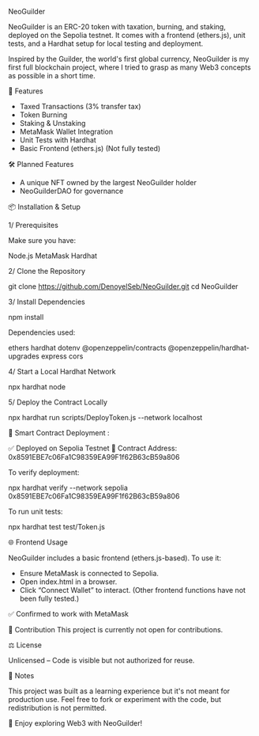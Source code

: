 NeoGuilder

NeoGuilder is an ERC-20 token with taxation, burning, and staking, deployed on the Sepolia testnet. It comes with a frontend (ethers.js), unit tests, and a Hardhat setup for local testing and deployment.

Inspired by the Guilder, the world's first global currency, NeoGuilder is my first full blockchain project, where I tried to grasp as many Web3 concepts as possible in a short time.

🚀 Features

- Taxed Transactions (3% transfer tax)
- Token Burning
- Staking & Unstaking
- MetaMask Wallet Integration
- Unit Tests with Hardhat
- Basic Frontend (ethers.js) (Not fully tested)

🛠️ Planned Features

- A unique NFT owned by the largest NeoGuilder holder
- NeoGuilderDAO for governance



📦 Installation & Setup

1️/ Prerequisites

Make sure you have:

Node.js
MetaMask
Hardhat

2/ Clone the Repository

git clone https://github.com/DenoyelSeb/NeoGuilder.git
cd NeoGuilder

3/ Install Dependencies

npm install

Dependencies used:

ethers
hardhat
dotenv
@openzeppelin/contracts
@openzeppelin/hardhat-upgrades
express
cors

4️/ Start a Local Hardhat Network

npx hardhat node

5/ Deploy the Contract Locally

npx hardhat run scripts/DeployToken.js --network localhost



🔗 Smart Contract Deployment :

✅ Deployed on Sepolia Testnet
 📍 Contract Address: 0x8591EBE7c06Fa1C98359EA99F1f62B63cB59a806

To verify deployment:

npx hardhat verify --network sepolia 0x8591EBE7c06Fa1C98359EA99F1f62B63cB59a806

To run unit tests:

npx hardhat test test/Token.js



🌐 Frontend Usage

NeoGuilder includes a basic frontend (ethers.js-based). To use it:

- Ensure MetaMask is connected to Sepolia.
- Open index.html in a browser.
- Click “Connect Wallet” to interact. (Other frontend functions have not been fully tested.)

✅ Confirmed to work with MetaMask




🤝 Contribution
This project is currently not open for contributions.



⚖️ License

Unlicensed – Code is visible but not authorized for reuse.



📢 Notes

This project was built as a learning experience but it's not meant for production use.
Feel free to fork or experiment with the code, but redistribution is not permitted.



🚀 Enjoy exploring Web3 with NeoGuilder!